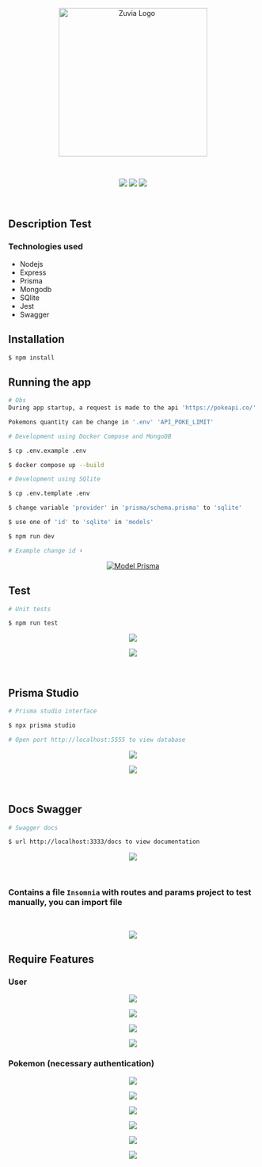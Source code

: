 <p align="center">
  <a href="https://www.zuvia.com.br" target="blank"><img src="https://www.zuvia.com.br/assets/img/logo.png" width="300" alt="Zuvia Logo" /></a>
</p>

</br>

<p align="center">
    <a href="https://www.linkedin.com/in/alanhrc/" target="_blank"><img src="https://img.shields.io/badge/LinkedIn-0077B5?style=for-the-badge&logo=linkedin&logoColor=white"></a>
    <a href="https://www.facebook.com/alan.camargo.3914" target="_blank"><img src="https://img.shields.io/badge/Facebook-1877F2?style=for-the-badge&logo=facebook&logoColor=white"></a>
    <a href="https://contate.me/alanhrc" target="_blank"><img src="https://img.shields.io/badge/WhatsApp-25D366?style=for-the-badge&logo=whatsapp&logoColor=white"></a>
</p>

</br>

## Description Test

### Technologies used
- Nodejs
- Express
- Prisma
- Mongodb
- SQlite
- Jest
- Swagger

## Installation

```bash
$ npm install
```

## Running the app

```bash
# Obs
During app startup, a request is made to the api 'https://pokeapi.co/' and the local database is populated with 100 pokemons and 1 user test.

Pokemons quantity can be change in '.env' 'API_POKE_LIMIT'
```

```bash
# Development using Docker Compose and MongoDB

$ cp .env.example .env

$ docker compose up --build
```

```bash
# Development using SQlite

$ cp .env.template .env

$ change variable 'provider' in 'prisma/schema.prisma' to 'sqlite'

$ use one of 'id' to 'sqlite' in 'models'

$ npm run dev

# Example change id ⬇
```

<p align="center">
  <a href="#" target="blank"><img src="assets/model.png"  alt="Model Prisma" /></a>
</p>

## Test

```bash
# Unit tests

$ npm run test
```

<p align="center">
  <img src="assets/tests.png" />
</p>

<p align="center">
  <img src="assets/tests2.png" />
</p>

</br>

## Prisma Studio

```bash
# Prisma studio interface

$ npx prisma studio

# Open port http://localhost:5555 to view database
```

<p align="center">
  <img src="assets/prisma_studio.png" />
</p>

<p align="center">
  <img src="assets/prisma_studio2.png" />
</p>

</br>

## Docs Swagger

```bash
# Swagger docs

$ url http://localhost:3333/docs to view documentation
```

<p align="center">
  <img src="assets/docs.png" />
</p>

</br>

### Contains a file `Insomnia` with routes and params project to test manually, you can import file

</br>

<p align="center">
  <img src="assets/insomnia.png" />
</p>

## Require Features

### User

<p align="center">
  <img src="assets/user_tests.png" />
</p>

<p align="center">
  <img src="assets/create_user.png" />
</p>

<p align="center">
  <img src="assets/authenticate_user.png" />
</p>

<p align="center">
  <img src="assets/update_user.png" />
</p>

### Pokemon (necessary authentication)

<p align="center">
  <img src="assets/pokemon_tests.png" />
</p>

<p align="center">
  <img src="assets/create_pokemon.png" />
</p>

<p align="center">
  <img src="assets/update_pokemon.png" />
</p>

<p align="center">
  <img src="assets/find_pokemon.png" />
</p>

<p align="center">
  <img src="assets/find_one_pokemon.png" />
</p>

<p align="center">
  <img src="assets/delete_pokemon.png" />
</p>
